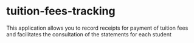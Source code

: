 # tuition-fees-tracking
This application allows you to record receipts for payment of tuition fees and facilitates the consultation of the statements for each student
